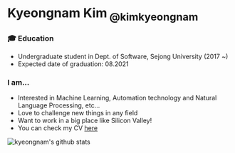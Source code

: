 <!--
### Hi there 👋

**kimkyeongnam/kimkyeongnam** is a ✨ _special_ ✨ repository because its `README.md` (this file) appears on your GitHub profile.

Here are some ideas to get you started:

- 🔭 I’m currently working on ...
- 🌱 I’m currently learning ...
- 👯 I’m looking to collaborate on ...
- 🤔 I’m looking for help with ...
- 💬 Ask me about ...
- 📫 How to reach me: ...
- 😄 Pronouns: ...
- ⚡ Fun fact: ...
-->


# Kyeongnam Kim<sub> @kimkyeongnam</sub>

### 🎓 Education
* Undergraduate student in Dept. of Software, Sejong University (2017 ~)<br>
* Expected date of graduation: 08.2021

### I am...
* Interested in Machine Learning, Automation technology and Natural Language Processing, etc...
* Love to challenge new things in any field
* Want to work in a big place like Silicon Valley!
* You can check my CV [here](https://www.notion.so/kkyy0126/Kyeongnam-Kim-f68fd56eda8c475592e1346b4f383ae3)

![kyeongnam's github stats](https://github-readme-stats.vercel.app/api?username=kimkyeongnam&show_icons=true&hide_border=true) 
